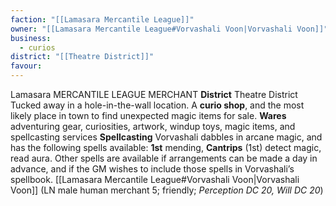 ```yaml
---
faction: "[[Lamasara Mercantile League]]"
owner: "[[Lamasara Mercantile League#Vorvashali Voon|Vorvashali Voon]]"
business:
  - curios
district: "[[Theatre District]]"
favour:
---
```

Lamasara MERCANTILE LEAGUE MERCHANT 
**District** Theatre District
Tucked away in a hole-in-the-wall location. A **curio shop**, and the most likely place in town to find unexpected magic items for sale. 
**Wares** adventuring gear, curiosities, artwork, windup toys, magic items, and spellcasting services 
**Spellcasting** Vorvashali dabbles in arcane magic, and has the following spells available: **1st** mending, **Cantrips** (1st) detect magic, read aura. Other spells are available if arrangements can be made a day in advance, and if the GM wishes to include those spells in Vorvashali’s spellbook. 
[[Lamasara Mercantile League#Vorvashali Voon|Vorvashali Voon]] (LN male human merchant 5; friendly; *Perception DC 20, Will DC 20*) 
